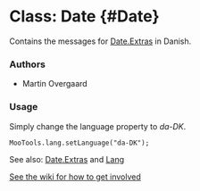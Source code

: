 Class: Date {#Date}
=====================================

Contains the messages for [Date.Extras][] in Danish.

### Authors

* Martin Overgaard

### Usage

Simply change the language property to *da-DK*.

	MooTools.lang.setLanguage("da-DK");

See also: [Date.Extras][] and [Lang][]

[See the wiki for how to get involved](http://wiki.github.com/mootools/mootools-more)

[Lang]: http://www.mootools.net/docs/more/Core/Lang 
[Date.Extras]: http://www.mootools.net/docs/more/Native/Date.Extras
